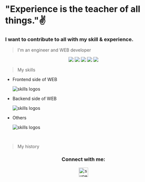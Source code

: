 <h1 align="left">"Experience is the teacher of all things."✌</h1>
<h3 align="left">I want to contribute to all with my skill & experience.</h3>

> I'm an engineer and WEB developer
<div align="center">
 <img src="https://github-readme-stats.vercel.app/api?username=superbaby81230&show_icons=true&count_private=true"/>
 <img src="https://github-readme-stats.vercel.app/api/top-langs/?username=superbaby81230&layout=compact&count-private=true"/>
 <img src="http://github-profile-summary-cards.vercel.app/api/cards/profile-details?username=superbaby81230&theme=github"/>
 <img src="http://github-readme-streak-stats.herokuapp.com?user=superbaby81230&theme=github&hide_border=true"/>
 <img src="https://github-profile-summary-cards.vercel.app/api/cards/most-commit-language?username=superbaby81230&theme=github"/>
 </div>

> My skills
<ul>
<li>
 <p>Frontend side of WEB</p>
 <img style="display: block;" src="https://skillicons.dev/icons?i=html,css,sass,js,jquery,ts,react,redux,bootstrap,tailwind" alt="skills logos" />
 </li>
 <li>
 <p>Backend side of WEB</p>
 <img style="display: block;" src="https://skillicons.dev/icons?i=php,laravel,django,mysql,sqlite,mongodb,nodejs,express,sequelize" alt="skills logos" />
 </li>
 <li>
 <p>Others</p>
 <img style="display: block;" src="https://skillicons.dev/icons?i=nginx,git,github,postman,vscode,stackoverflow,matlab,py" alt="skills logos" />
 </li>
</ul>
<br>
 
> My history

<h3 align="center">Connect with me:</h3>
<p align="center">
<a href="superbaby81230@gmail.com" target="blank"><img align="center" src="https://upload.wikimedia.org/wikipedia/commons/7/7e/Gmail_icon_%282020%29.svg" alt="superbaby_dev" height="30" width="30" /></a>
</p> 
<!---
superbaby81230/superbaby81230 is a ✨ special ✨ repository because its `README.md` (this file) appears on your GitHub profile.
You can click the Preview link to take a look at your changes.
--->
